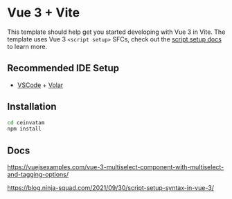# Vue 3 + Vite

This template should help get you started developing with Vue 3 in Vite. The template uses Vue 3 `<script setup>` SFCs, check out the [script setup docs](https://v3.vuejs.org/api/sfc-script-setup.html#sfc-script-setup) to learn more.

## Recommended IDE Setup

- [VSCode](https://code.visualstudio.com/) + [Volar](https://marketplace.visualstudio.com/items?itemName=johnsoncodehk.volar)


## Installation

```bash
cd ceinvatam
npm install
```

## Docs

https://vuejsexamples.com/vue-3-multiselect-component-with-multiselect-and-tagging-options/

https://blog.ninja-squad.com/2021/09/30/script-setup-syntax-in-vue-3/